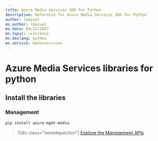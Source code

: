 ```yaml
---
title: Azure Media Services SDK for Python
description: Reference for Azure Media Services SDK for Python
author: lmazuel
ms.author: lmazuel
ms.data: 04/12/2023
ms.topic: reference
ms.devlang: python
ms.service: mediaservices
---
```

# Azure Media Services libraries for python

## Install the libraries


### Management

```bash
pip install azure-mgmt-media
```
> [!div class="nextstepaction"]
> [Explore the Management APIs](/python/api/overview/azure/mediaservices/management)